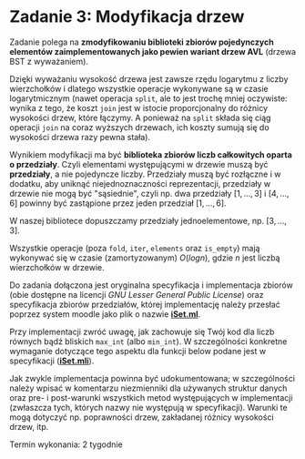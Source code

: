 # Zadanie 3: Modyfikacja drzew

Zadanie polega na **zmodyfikowaniu biblioteki zbiorów pojedynczych elementów zaimplementowanych jako pewien wariant drzew AVL** (drzewa BST z wyważaniem). 

Dzięki wyważaniu wysokość drzewa jest zawsze rzędu logarytmu z liczby wierzchołków i dlatego wszystkie operacje wykonywane są w czasie logarytmicznym (nawet operacja `split`, ale to jest trochę mniej oczywiste: wynika z tego, że koszt `join` jest w istocie proporcjonalny do różnicy wysokości drzew, które łączymy. A ponieważ na `split` składa się ciąg operacji `join` na coraz wyższych drzewach, ich koszty sumują się do wysokości drzewa razy pewna stała).

Wynikiem modyfikacji ma być **biblioteka zbiorów liczb całkowitych oparta o przedziały**. Czyli elementami występującymi w drzewie muszą być **przedziały**, a nie pojedyncze liczby. Przedziały muszą być rozłączne i w dodatku, aby uniknąć niejednoznaczności reprezentacji, przedziały w drzewie nie mogą być "sąsiednie", czyli np. dwa przedziały $[1,\ldots,3]$ i $[4,\ldots,6]$ powinny być zastąpione przez jeden przedział $[1,\ldots,6]$. 

W naszej bibliotece dopuszczamy przedziały jednoelementowe, np. $[3,\ldots,3]$.

Wszystkie operacje (poza `fold`, `iter`, `elements` oraz `is_empty`) mają wykonywać się w czasie (zamortyzowanym) $O(log n)$, gdzie $n$ jest liczbą wierzchołków w drzewie.

Do zadania dołączona jest oryginalna specyfikacja i implementacja zbiorów (obie dostępne na licencji *GNU Lesser General Public License*) oraz specyfikacja zbiorów przedziałów, której implementację należy przesłać poprzez system moodle jako plik o nazwie [**iSet.ml**](TODO). 

Przy implementacji zwróć uwagę, jak zachowuje się Twój kod dla liczb równych bądź bliskich `max_int` (albo `min_int`). W szczególności konkretne wymaganie dotyczące tego aspektu dla funkcji below podane jest w specyfikacji ([**iSet.mli**](TODO)).

Jak zwykle implementacja powinna być udokumentowana; w szczególności należy wpisać w komentarzu niezmienniki dla używanych struktur danych oraz pre- i post-warunki wszystkich metod występujących w implementacji (zwłaszcza tych, których nazwy nie występują w specyfikacji). Warunki te mogą dotyczyć np. poprawności drzew, zakładanej różnicy wysokości drzew, itp.

Termin wykonania: 2 tygodnie
